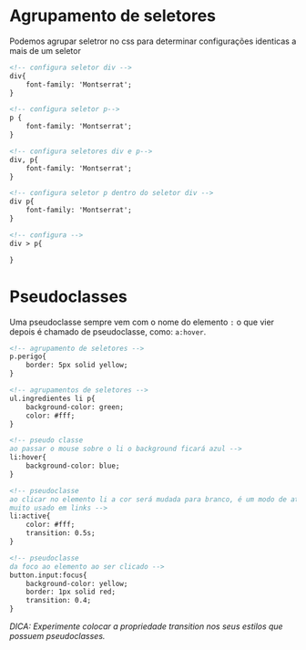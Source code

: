 # Agrupamento de seletores
Podemos agrupar seletror no css para determinar configurações identicas a mais de um seletor
```html
<!-- configura seletor div -->
div{
    font-family: 'Montserrat';
}

<!-- configura seletor p-->
p {
    font-family: 'Montserrat';
}

<!-- configura seletores div e p-->
div, p{
    font-family: 'Montserrat';
}

<!-- configura seletor p dentro do seletor div -->
div p{
    font-family: 'Montserrat';
}

<!-- configura -->
div > p{

}
```

# Pseudoclasses
Uma pseudoclasse sempre vem com o nome do elemento `:` o que vier depois é chamado de pseudoclasse, como: `a:hover`.
```html
<!-- agrupamento de seletores -->
p.perigo{
    border: 5px solid yellow;
}

<!-- agrupamentos de seletores -->
ul.ingredientes li p{
    background-color: green;
    color: #fff;
}

<!-- pseudo classe
ao passar o mouse sobre o li o background ficará azul -->
li:hover{
    background-color: blue;
}

<!-- pseudoclasse 
ao clicar no elemento li a cor será mudada para branco, é um modo de ativação
muito usado em links -->
li:active{
    color: #fff;
    transition: 0.5s;
}

<!-- pseudoclasse 
da foco ao elemento ao ser clicado -->
button.input:focus{
    background-color: yellow;
    border: 1px solid red;
    transition: 0.4;
}
```
*DICA: Experimente colocar a propriedade transition nos seus estilos que possuem pseudoclasses.*